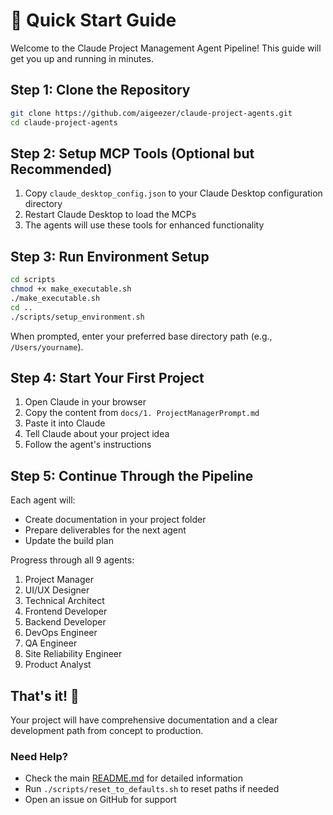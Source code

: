 # 🚀 Quick Start Guide

Welcome to the Claude Project Management Agent Pipeline! This guide will get you up and running in minutes.

## Step 1: Clone the Repository

```bash
git clone https://github.com/aigeezer/claude-project-agents.git
cd claude-project-agents
```

## Step 2: Setup MCP Tools (Optional but Recommended)

1. Copy `claude_desktop_config.json` to your Claude Desktop configuration directory
2. Restart Claude Desktop to load the MCPs
3. The agents will use these tools for enhanced functionality

## Step 3: Run Environment Setup

```bash
cd scripts
chmod +x make_executable.sh
./make_executable.sh
cd ..
./scripts/setup_environment.sh
```

When prompted, enter your preferred base directory path (e.g., `/Users/yourname`).

## Step 4: Start Your First Project

1. Open Claude in your browser
2. Copy the content from `docs/1. ProjectManagerPrompt.md`
3. Paste it into Claude
4. Tell Claude about your project idea
5. Follow the agent's instructions

## Step 5: Continue Through the Pipeline

Each agent will:
- Create documentation in your project folder
- Prepare deliverables for the next agent
- Update the build plan

Progress through all 9 agents:
1. Project Manager
2. UI/UX Designer
3. Technical Architect
4. Frontend Developer
5. Backend Developer
6. DevOps Engineer
7. QA Engineer
8. Site Reliability Engineer
9. Product Analyst

## That's it! 🎉

Your project will have comprehensive documentation and a clear development path from concept to production.

### Need Help?

- Check the main [README.md](README.md) for detailed information
- Run `./scripts/reset_to_defaults.sh` to reset paths if needed
- Open an issue on GitHub for support
